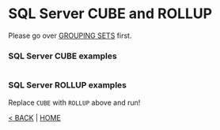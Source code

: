 # SQL Server CUBE and ROLLUP

Please go over [GROUPING SETS](GroupingSet.md) first.

### SQL Server CUBE examples

```cs --project ../../SqlServerTutorial/SqlServerTutorial.csproj --source-file ../../SqlServerTutorial/Basic/GroupingSet.cs --region SalesCube
```

### SQL Server ROLLUP examples

Replace `CUBE` with `ROLLUP` above and run!

[< BACK](Basic.md) | [HOME](/)
